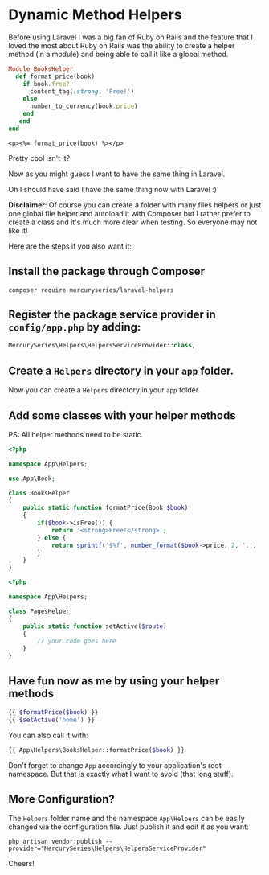 # Dynamic Method Helpers

Before using Laravel I was a big fan of Ruby on Rails and the feature that I loved the most about Ruby on Rails was the ability to create a helper method (in a module) and being able to call it like a global method.

```ruby
Module BooksHelper
  def format_price(book)
    if book.free?
      content_tag(:strong, 'Free!')
    else
      number_to_currency(book.price)
    end
   end
end
```

```erb
<p><%= format_price(book) %></p>
```

Pretty cool isn't it?

Now as you might guess I want to have the same thing in Laravel. 

Oh I should have said I have the same thing now with Laravel :)

**Disclaimer**: Of course you can create a folder with many files helpers or just one global file helper and autoload it with Composer but I rather prefer to create a class and it's much more clear when testing. So everyone may not like it!

Here are the steps if you also want it:

## Install the package through Composer

```
composer require mercuryseries/laravel-helpers
```

## Register the package service provider in ```config/app.php``` by adding:

```php
MercurySeries\Helpers\HelpersServiceProvider::class,
```

## Create a ```Helpers``` directory in your ```app``` folder.

Now you can create a ```Helpers``` directory in your ```app``` folder.

## Add some classes with your helper methods

PS: All helper methods need to be static.

```php
<?php

namespace App\Helpers;

use App\Book;

class BooksHelper
{
    public static function formatPrice(Book $book)
    {
        if($book->isFree()) {
            return '<strong>Free!</strong>';
        } else {
            return sprintf('$%f', number_format($book->price, 2, '.', ''));
        }
    }
}
```


```php
<?php

namespace App\Helpers;

class PagesHelper
{
    public static function setActive($route)
    {
        // your code goes here
    }
}
```

## Have fun now as me by using your helper methods

```php
{{ $formatPrice($book) }}
{{ $setActive('home') }}
```

You can also call it with:
```php
{{ App\Helpers\BooksHelper::formatPrice($book) }}
```

Don't forget to change ```App``` accordingly to your application's root namespace. But that is exactly what I want to avoid (that long stuff).

## More Configuration?

The ```Helpers``` folder name and the namespace ```App\Helpers``` can be easily changed via the configuration file. Just publish it and edit it as you want:

```
php artisan vendor:publish --provider="MercurySeries\Helpers\HelpersServiceProvider"
```

Cheers!